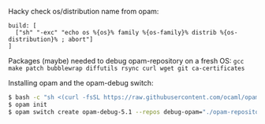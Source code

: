 Hacky check os/distribution name from opam:

```opam
build: [
  ["sh" "-exc" "echo os %{os}% family %{os-family}% distrib %{os-distribution}% ; abort"]
]
```

Packages (maybe) needed to debug opam-repository on a fresh OS:
`gcc make patch bubblewrap diffutils rsync curl wget git ca-certificates`

Installing opam and the opam-debug switch:

```bash
$ bash -c "sh <(curl -fsSL https://raw.githubusercontent.com/ocaml/opam/master/shell/install.sh)"
$ opam init
$ opam switch create opam-debug-5.1 --repos debug-opam="./opam-repository" 5.1.0
```


